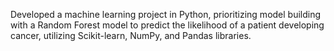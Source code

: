 Developed a machine learning project in Python, prioritizing model building with a Random Forest model to predict the likelihood of a patient developing cancer, 
utilizing Scikit-learn, NumPy, and Pandas libraries.
